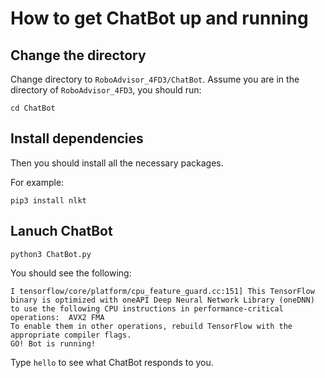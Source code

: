 # How to get ChatBot up and running
## Change the directory
Change directory to `RoboAdvisor_4FD3/ChatBot`. Assume you are in the directory of `RoboAdvisor_4FD3`, you should run:
```
cd ChatBot
```
## Install dependencies
Then you should install all the necessary packages.

For example:
```
pip3 install nlkt
```
## Lanuch ChatBot
```
python3 ChatBot.py
```
You should see the following:
```
I tensorflow/core/platform/cpu_feature_guard.cc:151] This TensorFlow binary is optimized with oneAPI Deep Neural Network Library (oneDNN) to use the following CPU instructions in performance-critical operations:  AVX2 FMA
To enable them in other operations, rebuild TensorFlow with the appropriate compiler flags.
GO! Bot is running!
```
Type `hello` to see what ChatBot responds to you.